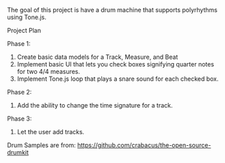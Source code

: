 The goal of this project is have a drum machine that supports polyrhythms using Tone.js.

Project Plan

Phase 1:
1. Create basic data models for a Track, Measure, and Beat
2. Implement basic UI that lets you check boxes signifying quarter notes for two 4/4 measures.
3. Implement Tone.js loop that plays a snare sound for each checked box.


Phase 2:
1. Add the ability to change the time signature for a track.


Phase 3:
1. Let the user add tracks.  



Drum Samples are from:
https://github.com/crabacus/the-open-source-drumkit
